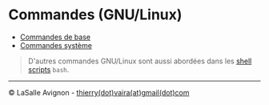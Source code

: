 # Commandes (GNU/Linux)

- [Commandes de base](commandes-basiques.md)
- [Commandes système](commandes-systeme.md)

> D'autres commandes GNU/Linux sont aussi abordées dans les [shell scripts](../../cheat-sheets/scripts.md) `bash`.

---
©️ LaSalle Avignon - [thierry(dot)vaira(at)gmail(dot)com](thierry.vaira@gmail.com)

